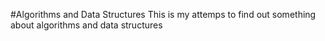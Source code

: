 #Algorithms and Data Structures
This is my attemps to find out something about algorithms and data structures